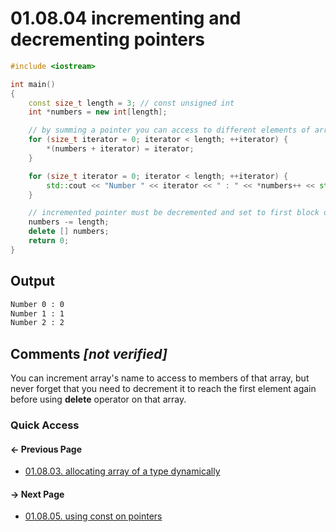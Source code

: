# 01.08.04 incrementing and decrementing pointers

```cxx
#include <iostream>

int main()
{
    const size_t length = 3; // const unsigned int
    int *numbers = new int[length];

    // by summing a pointer you can access to different elements of array
    for (size_t iterator = 0; iterator < length; ++iterator) {
        *(numbers + iterator) = iterator;
    }

    for (size_t iterator = 0; iterator < length; ++iterator) {
        std::cout << "Number " << iterator << " : " << *numbers++ << std::endl;
    }

    // incremented pointer must be decremented and set to first block of its memory before deletion
    numbers -= length;
    delete [] numbers;
    return 0;
}

```

## Output

```txt
Number 0 : 0
Number 1 : 1
Number 2 : 2
```

## Comments *[not verified]*

You can increment array's name to access to members of that array, but never forget that you need to decrement it to reach the first element again before using **delete** operator on that array.

### Quick Access

<div class="previous_page pagination">

#### &#8592; Previous Page

* [01.08.03. allocating array of a type dynamically](./../../01.the_basics/08.pointers&references/03.range.md)

</div>
<div class="next_page pagination">

#### &#8594; Next Page

* [01.08.05. using const on pointers](./../../01.the_basics/08.pointers&references/05.const.md)

</div>

